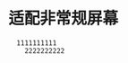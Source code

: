 # 适配非常规屏幕
<meta-data
      android:name="android.max_aspect"
      android:value="2.1"/>
	  
	  1111111111
		2222222222